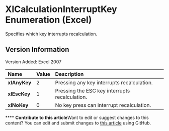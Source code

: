 
# XlCalculationInterruptKey Enumeration (Excel)

Specifies which key interrupts recalculation.


## Version Information

Version Added: Excel 2007 



|**Name**|**Value**|**Description**|
|:-----|:-----|:-----|
| **xlAnyKey**|2|Pressing any key interrupts recalculation.|
| **xlEscKey**|1|Pressing the ESC key interrupts recalculation.|
| **xlNoKey**|0|No key press can interrupt recalculation.|

****   **Contribute to this article**Want to edit or suggest changes to this content? You can edit and submit changes to  [this article](https://github.com/jhershey00/VBA_Excel_Test/OpenXMLCon/articles/61927318-6d58-0ad3-49ea-0ef50ed7aaa4.md) using GitHub.

